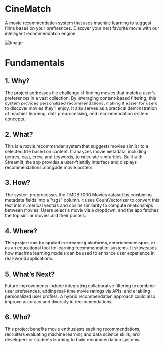 # CineMatch
 A movie recommendation system that uses machine learning to suggest films based on your preferences. Discover your next favorite movie with our intelligent recommendation engine.

![Image](https://github.com/user-attachments/assets/6ca982ac-db65-475b-ac99-ae98053dbb89)


# Fundamentals
 ## 1. Why?
 The project addresses the challenge of finding movies that match a user's preferences in a vast collection. By leveraging content-based filtering, this system provides personalized recommendations, making it easier for users to discover movies they'll enjoy. It also serves as a practical demonstration of machine learning, data preprocessing, and recommendation system concepts.

 ## 2. What?
 This is a movie recommender system that suggests movies similar to a selected title based on content. It analyzes movie metadata, including genres, cast, crew, and keywords, to calculate similarities. Built with Streamlit, the app provides a user-friendly interface and displays recommendations alongside movie posters.

 ## 3. How?
 The system preprocesses the TMDB 5000 Movies dataset by combining metadata fields into a "tags" column. It uses CountVectorizer to convert this text into numerical vectors and cosine similarity to compute relationships between movies. Users select a movie via a dropdown, and the app fetches the top similar movies and their posters.

 ## 4. Where?
This project can be applied in streaming platforms, entertainment apps, or as an educational tool for learning recommendation systems. It showcases how machine learning models can be used to enhance user experience in real-world applications.

## 5. What’s Next?
Future improvements include integrating collaborative filtering to combine user preferences, adding real-time movie ratings via APIs, and enabling personalized user profiles. A hybrid recommendation approach could also improve accuracy and diversity in recommendations.

## 6. Who?
This project benefits movie enthusiasts seeking recommendations, recruiters evaluating machine learning and data science skills, and developers or students learning to build recommendation systems.


